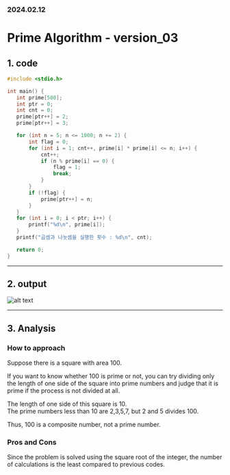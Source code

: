 ### 2024.02.12
# **Prime Algorithm - version_03**

## 1. code
 ```c
#include <stdio.h>

int main() {
	int prime[500];
	int ptr = 0;
	int cnt = 0;
	prime[ptr++] = 2;
	prime[ptr++] = 3;

	for (int n = 5; n <= 1000; n += 2) {
		int flag = 0;
		for (int i = 1; cnt++, prime[i] * prime[i] <= n; i++) {
			cnt++;
			if (n % prime[i] == 0) {
				flag = 1;
				break;
			}
		}
		if (!flag) {
			prime[ptr++] = n;
		}
	}
	for (int i = 0; i < ptr; i++) {
		printf("%d\n", prime[i]);
	}
	printf("곱셈과 나눗셈을 실행한 횟수 : %d\n", cnt);

	return 0;
}
 ```
***

## 2. output
![alt text](image-2.png)
***

## 3. Analysis
### How to approach
Suppose there is a square with area 100.   

If you want to know whether 100 is prime or not, you can try dividing only the length of one side of the square into prime numbers and judge that it is prime if the process is not divided at all.   

The length of one side of this square is 10.   
The prime numbers less than 10 are 2,3,5,7, but 2 and 5 divides 100.   

Thus, 100 is a composite number, not a prime number.

### Pros and Cons
Since the problem is solved using the square root of the integer, the number of calculations is the least compared to previous codes.

